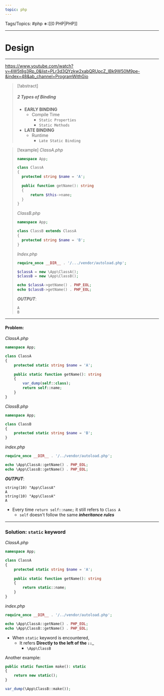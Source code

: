 ```yaml
---
topic: php
---
```



Tags/Topics: #php
∗:[[0 PHP|PHP]]

---
# Design

--- 
https://www.youtube.com/watch?v=4W5t8g3Rp_0&list=PLr3d3QYzkw2xabQRUpcZ_IBk9W50M9pe-&index=48&ab_channel=ProgramWithGio
> [!abstract]
> ##### 2 Types of Binding
> - __EARLY BINDING__
> 	- Compile Time
> 		- `Static Properties`
> 		- `Static Methods`
> - __LATE BINDING__
> 	- Runtime
> 		- `Late Static Binding`


>[!example]
>_ClassA.php_
>```php
>namespace App;
>
>class ClassA
>{
>	protected string $name = 'A';
>	
>	public function getName(): string
>	{
>		return $this->name;
>	}
>}
>```
>_ClassB.php_
>```php
>namespace App;
>
>class ClassB extends ClassA
>{
>	protected string $name = 'B';
>}
>```
>_Index.php_
>```php
>require_once __DIR__ . '/.../vendor/autoload.php';
>
>$classA = new \App\ClassA();
>$classB = new \App\ClassB();
>
>echo $classA->getName() . PHP_EOL;
>echo $classB->getName() . PHP_EOL;
>```
>___OUTPUT___:
>```
>A
>B
>```

---
#### Problem:
_ClassA.php_
```php
namespace App;

class ClassA
{
	protected static string $name = 'A';
	
	public static function getName(): string
	{
		var_dump(self::class);
		return self::name;
	}
}
```

_ClassB.php_
```php
namespace App;

class ClassB
{
	protected static string $name = 'B';
}
```

_index.php_
```php
require_once __DIR__ . '/../vendor/autoload.php';

echo \App\ClassA::getName() . PHP_EOL;
echo \App\ClassB::getName() . PHP_EOL;
```

___OUTPUT___:
```
string(10) "App\ClassA"
A
string(10) "App\ClassA"
A
```
- Every time `return self::name;` it still refers to `Class A`
	- `self` doesn't follow the same ___inheritance rules___

---

### Solution: `static` keyword

_ClassA.php_
```php
namespace App;

class ClassA
{
	protected static string $name = 'A';
	
	public static function getName(): string
	{
		return static::name;
	}
}
```
_index.php_
```php
require_once __DIR__ . '/../vendor/autoload.php';

echo \App\ClassA::getName() . PHP_EOL;
echo \App\ClassB::getName() . PHP_EOL;
```
- When `static` keyword is encountered,
	- It refers __Directly to the left of the `::`___
		- `\App\ClassB`



Another example:
```php
public static function make(): static
{
	return new static();
}
```
```php
var_dump(\App\ClassB::make());
```